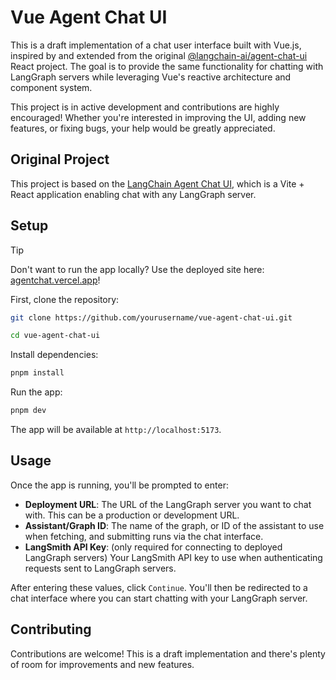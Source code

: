 # Vue Agent Chat UI

This is a draft implementation of a chat user interface built with Vue.js, inspired by and extended from the original [@langchain-ai/agent-chat-ui](https://github.com/langchain-ai/agent-chat-ui) React project. The goal is to provide the same functionality for chatting with LangGraph servers while leveraging Vue's reactive architecture and component system.

This project is in active development and contributions are highly encouraged! Whether you're interested in improving the UI, adding new features, or fixing bugs, your help would be greatly appreciated.

## Original Project

This project is based on the [LangChain Agent Chat UI](https://github.com/langchain-ai/agent-chat-ui), which is a Vite + React application enabling chat with any LangGraph server.

## Setup

> [!TIP]
> Don't want to run the app locally? Use the deployed site here: [agentchat.vercel.app](https://agentchat.vercel.app)!

First, clone the repository:

```bash
git clone https://github.com/yourusername/vue-agent-chat-ui.git

cd vue-agent-chat-ui
```

Install dependencies:

```bash
pnpm install
```

Run the app:

```bash
pnpm dev
```

The app will be available at `http://localhost:5173`.

## Usage

Once the app is running, you'll be prompted to enter:

- **Deployment URL**: The URL of the LangGraph server you want to chat with. This can be a production or development URL.
- **Assistant/Graph ID**: The name of the graph, or ID of the assistant to use when fetching, and submitting runs via the chat interface.
- **LangSmith API Key**: (only required for connecting to deployed LangGraph servers) Your LangSmith API key to use when authenticating requests sent to LangGraph servers.

After entering these values, click `Continue`. You'll then be redirected to a chat interface where you can start chatting with your LangGraph server.

## Contributing

Contributions are welcome! This is a draft implementation and there's plenty of room for improvements and new features.
